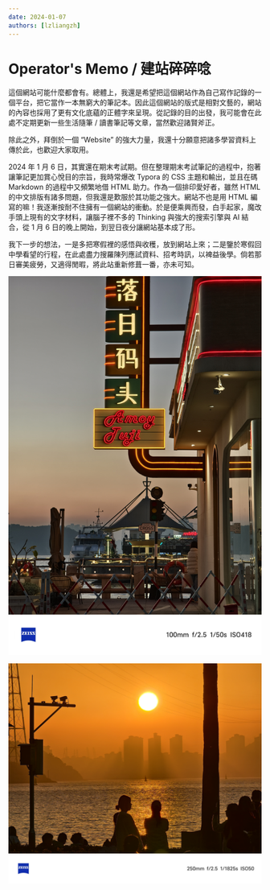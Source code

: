 ```yaml
---
date: 2024-01-07
authors: [lzliangzh]
---
```


# Operator's Memo / 建站碎碎唸

這個網站可能什麼都會有。總體上，我還是希望把這個網站作為自己寫作記錄的一個平台，把它當作一本無窮大的筆記本。因此這個網站的版式是相對文藝的，網站的內容也採用了更有文化底蘊的正體字來呈現。從記錄的目的出發，我可能會在此處不定期更新一些生活隨筆 / 讀書筆記等文章，當然歡迎諸賢斧正。

<!-- more -->

除此之外，拜倒於一個 “Website” 的強大力量，我還十分願意把諸多學習資料上傳於此，也歡迎大家取用。

2024 年 1 月 6 日，其實還在期末考試期。但在整理期末考試筆記的過程中，抱著讓筆記更加賞心悅目的宗旨，我時常爆改 Typora 的 CSS 主題和輸出，並且在碼 Markdown 的過程中又頻繁地借 HTML 助力。作為一個排印愛好者，雖然 HTML 的中文排版有諸多問題，但我還是歎服於其功能之強大。網站不也是用 HTML 編寫的嘛！我逐漸按耐不住擁有一個網站的衝動。於是便乘興而發，白手起家，魔改手頭上現有的文字材料，讓腦子裡不多的 Thinking 與強大的搜索引擎與 AI 結合，從 1 月 6 日的晚上開始，到翌日夜分讓網站基本成了形。

我下一步的想法，一是多把寒假裡的感悟與收穫，放到網站上來；二是鑒於寒假回中學看望的行程，在此處盡力搜羅陳列應試資料、招考時訊，以裨益後學。倘若那日審美疲勞，又適得閒暇，將此站重新修葺一番，亦未可知。

![4](4.jpg)

![3](3.jpg)
